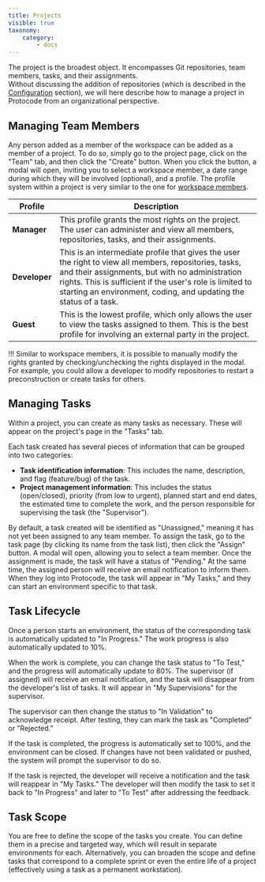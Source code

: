 ```yaml
---
title: Projects
visible: true
taxonomy:
    category:
        - docs
---
```


The project is the broadest object. It encompasses Git repositories, team members, tasks, and their assignments.  
Without discussing the addition of repositories (which is described in the [Configuration]( /project-configuration/add-git-repository) section), we will here describe how to manage a project in Protocode from an organizational perspective.

## Managing Team Members

Any person added as a member of the workspace can be added as a member of a project. To do so, simply go to the project page, click on the "Team" tab, and then click the "Create" button. When you click the button, a modal will open, inviting you to select a workspace member, a date range during which they will be involved (optional), and a profile. The profile system within a project is very similar to the one for [workspace members](/workspace-administration/members).

| Profile | Description |  
| ------- | ----------- |  
| **Manager** | This profile grants the most rights on the project. The user can administer and view all members, repositories, tasks, and their assignments. |  
| **Developer** | This is an intermediate profile that gives the user the right to view all members, repositories, tasks, and their assignments, but with no administration rights. This is sufficient if the user's role is limited to starting an environment, coding, and updating the status of a task. |  
| **Guest** | This is the lowest profile, which only allows the user to view the tasks assigned to them. This is the best profile for involving an external party in the project. |  

!!! Similar to workspace members, it is possible to manually modify the rights granted by checking/unchecking the rights displayed in the modal. For example, you could allow a developer to modify repositories to restart a preconstruction or create tasks for others.

## Managing Tasks

Within a project, you can create as many tasks as necessary. These will appear on the project's page in the "Tasks" tab.

Each task created has several pieces of information that can be grouped into two categories:  
* **Task identification information**: This includes the name, description, and flag (feature/bug) of the task.  
* **Project management information**: This includes the status (open/closed), priority (from low to urgent), planned start and end dates, the estimated time to complete the work, and the person responsible for supervising the task (the "Supervisor").

By default, a task created will be identified as "Unassigned," meaning it has not yet been assigned to any team member. To assign the task, go to the task page (by clicking its name from the task list), then click the "Assign" button. A modal will open, allowing you to select a team member. Once the assignment is made, the task will have a status of "Pending." At the same time, the assigned person will receive an email notification to inform them. When they log into Protocode, the task will appear in "My Tasks," and they can start an environment specific to that task.

## Task Lifecycle

Once a person starts an environment, the status of the corresponding task is automatically updated to "In Progress." The work progress is also automatically updated to 10%.

When the work is complete, you can change the task status to "To Test," and the progress will automatically update to 80%. The supervisor (if assigned) will receive an email notification, and the task will disappear from the developer's list of tasks. It will appear in "My Supervisions" for the supervisor.

The supervisor can then change the status to "In Validation" to acknowledge receipt. After testing, they can mark the task as "Completed" or "Rejected."

If the task is completed, the progress is automatically set to 100%, and the environment can be closed. If changes have not been validated or pushed, the system will prompt the supervisor to do so.

If the task is rejected, the developer will receive a notification and the task will reappear in "My Tasks." The developer will then modify the task to set it back to "In Progress" and later to "To Test" after addressing the feedback.

## Task Scope

You are free to define the scope of the tasks you create. You can define them in a precise and targeted way, which will result in separate environments for each. Alternatively, you can broaden the scope and define tasks that correspond to a complete sprint or even the entire life of a project (effectively using a task as a permanent workstation).
